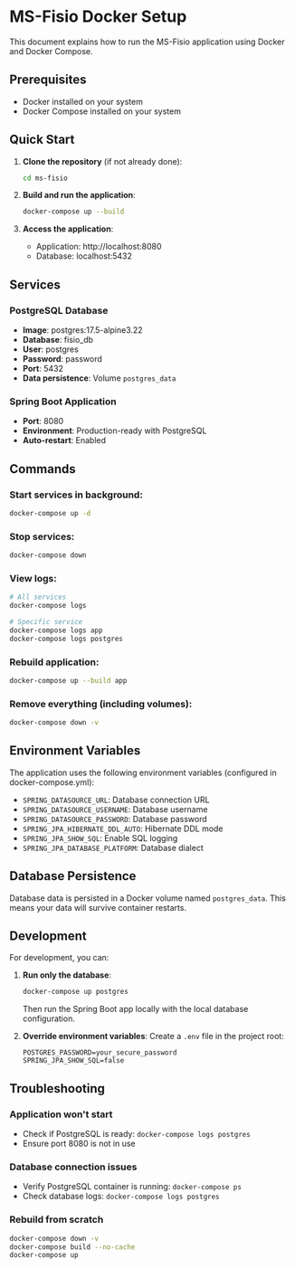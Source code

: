 # MS-Fisio Docker Setup

This document explains how to run the MS-Fisio application using Docker and Docker Compose.

## Prerequisites

- Docker installed on your system
- Docker Compose installed on your system

## Quick Start

1. **Clone the repository** (if not already done):

   ```bash
   cd ms-fisio
   ```

2. **Build and run the application**:

   ```bash
   docker-compose up --build
   ```

3. **Access the application**:
   - Application: http://localhost:8080
   - Database: localhost:5432

## Services

### PostgreSQL Database

- **Image**: postgres:17.5-alpine3.22
- **Database**: fisio_db
- **User**: postgres
- **Password**: password
- **Port**: 5432
- **Data persistence**: Volume `postgres_data`

### Spring Boot Application

- **Port**: 8080
- **Environment**: Production-ready with PostgreSQL
- **Auto-restart**: Enabled

## Commands

### Start services in background:

```bash
docker-compose up -d
```

### Stop services:

```bash
docker-compose down
```

### View logs:

```bash
# All services
docker-compose logs

# Specific service
docker-compose logs app
docker-compose logs postgres
```

### Rebuild application:

```bash
docker-compose up --build app
```

### Remove everything (including volumes):

```bash
docker-compose down -v
```

## Environment Variables

The application uses the following environment variables (configured in docker-compose.yml):

- `SPRING_DATASOURCE_URL`: Database connection URL
- `SPRING_DATASOURCE_USERNAME`: Database username
- `SPRING_DATASOURCE_PASSWORD`: Database password
- `SPRING_JPA_HIBERNATE_DDL_AUTO`: Hibernate DDL mode
- `SPRING_JPA_SHOW_SQL`: Enable SQL logging
- `SPRING_JPA_DATABASE_PLATFORM`: Database dialect

## Database Persistence

Database data is persisted in a Docker volume named `postgres_data`. This means your data will survive container restarts.

## Development

For development, you can:

1. **Run only the database**:

   ```bash
   docker-compose up postgres
   ```

   Then run the Spring Boot app locally with the local database configuration.

2. **Override environment variables**:
   Create a `.env` file in the project root:
   ```
   POSTGRES_PASSWORD=your_secure_password
   SPRING_JPA_SHOW_SQL=false
   ```

## Troubleshooting

### Application won't start

- Check if PostgreSQL is ready: `docker-compose logs postgres`
- Ensure port 8080 is not in use

### Database connection issues

- Verify PostgreSQL container is running: `docker-compose ps`
- Check database logs: `docker-compose logs postgres`

### Rebuild from scratch

```bash
docker-compose down -v
docker-compose build --no-cache
docker-compose up
```
